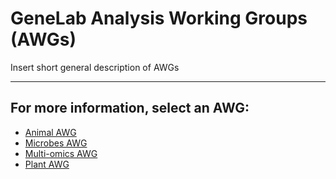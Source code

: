 # GeneLab Analysis Working Groups (AWGs)

Insert short general description of AWGs

---

## For more information, select an AWG:
- [Animal AWG](Animal_AWG)
- [Microbes AWG](Microbes_AWG)
- [Multi-omics AWG](Multi-omics_AWG)
- [Plant AWG](Plant_AWG)
